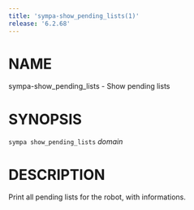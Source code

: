 ```yaml
---
title: 'sympa-show_pending_lists(1)'
release: '6.2.68'
---
```


# NAME

sympa-show\_pending\_lists - Show pending lists

# SYNOPSIS

`sympa show_pending_lists` _domain_

# DESCRIPTION

Print all pending lists for the robot, with informations.

